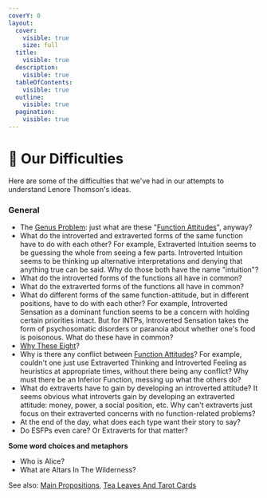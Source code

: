 ```yaml
---
coverY: 0
layout:
  cover:
    visible: true
    size: full
  title:
    visible: true
  description:
    visible: true
  tableOfContents:
    visible: true
  outline:
    visible: true
  pagination:
    visible: true
---
```


# 🤷 Our Difficulties

Here are some of the difficulties that we've had in our attempts to understand Lenore Thomson's ideas.

### General

* The [Genus Problem](definition-problem/genus-problem.md): just what are these "[Function Attitudes](../function-attitude/)", anyway?
* What do the introverted and extraverted forms of the same function have to do with each other? For example, Extraverted Intuition seems to be guessing the whole from seeing a few parts. Introverted Intuition seems to be thinking up alternative interpretations and denying that anything true can be said. Why do those both have the name "intuition"?
* What do the introverted forms of the functions all have in common?
* What do the extraverted forms of the functions all have in common?
* What do different forms of the same function-attitude, but in different positions, have to do with each other? For example, Introverted Sensation as a dominant function seems to be a concern with holding certain priorities intact. But for INTPs, Introverted Sensation takes the form of psychosomatic disorders or paranoia about whether one's food is poisonous. What do these have in common?
* [Why These Eight](why-these-eight.md)?
* Why is there any conflict between [Function Attitudes](../function-attitude/)? For example, couldn't one just use Extraverted Thinking and Introverted Feeling as heuristics at appropriate times, without there being any conflict? Why must there be an Inferior Function, messing up what the others do?
* What do extraverts have to gain by developing an introverted attitude? It seems obvious what introverts gain by developing an extraverted attitude: money, power, a social position, etc. Why can't extraverts just focus on their extraverted concerns with no function-related problems?
* At the end of the day, what does each type want their story to say?
* Do ESFPs even care? Or Extraverts for that matter?

**Some word choices and metaphors**

* Who is Alice?
* What are Altars In The Wilderness?

See also: [Main Propositions](../main-propositions/), [Tea Leaves And Tarot Cards](https://web.archive.org/web/20061112223857/http://greenlightwiki.com/lenore-exegesis/Tea_Leaves_And_Tarot_Cards)
